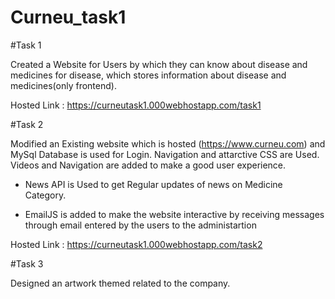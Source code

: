 # Curneu_task1

#Task 1

Created a Website for Users by which they can know about disease and medicines for disease, which stores information about disease and medicines(only frontend).

Hosted Link : https://curneutask1.000webhostapp.com/task1

#Task 2

Modified an Existing website which is hosted (https://www.curneu.com) and MySql Database is used for Login. Navigation and attarctive CSS are Used. Videos and Navigation are added to make a good user experience.

* News API is Used to get Regular updates of news on Medicine Category.

* EmailJS is added to make the website interactive by receiving messages through email entered by the users to the administartion

Hosted Link : https://curneutask1.000webhostapp.com/task2

#Task 3

Designed an artwork themed related to the company.
